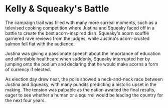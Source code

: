 # Kelly & Squeaky's Battle


The campaign trail was filled with many more surreal moments, such as a televised cooking competition where Justina and Squeaky faced off in a battle to create the best acorn-inspired dish. Squeaky's acorn soufflé garnered rave reviews from the judges, while Justina's acorn-crusted salmon fell flat with the audience.

 Justina was giving a passionate speech about the importance of education and affordable healthcare when suddenly, Squeaky interrupted her by jumping onto the podium and declaring that he would make acorns a form of currency if elected.

As election day drew near, the polls showed a neck-and-neck race between Justina and Squeaky, with many pundits predicting a historic upset in the making. The tension was palpable as the nation awaited the final results, eager to see whether a human or a squirrel would be leading the country for the next four years.
